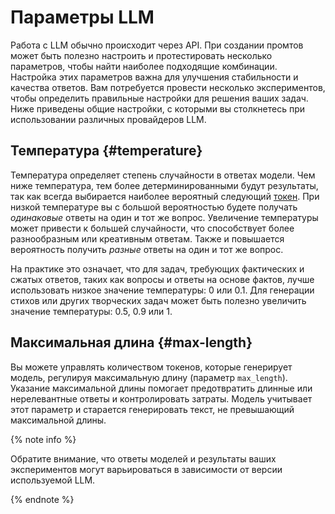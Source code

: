 # Параметры LLM

Работа с LLM обычно происходит через API. При создании промтов может быть полезно настроить и протестировать несколько параметров, чтобы найти наиболее подходящие комбинации. Настройка этих параметров важна для улучшения стабильности и качества ответов. Вам потребуется провести несколько экспериментов, чтобы определить правильные настройки для решения ваших задач. Ниже приведены общие настройки, с которыми вы столкнетесь при использовании различных провайдеров LLM.

## Температура {#temperature}

Температура определяет степень случайности в ответах модели. Чем ниже температура, тем более детерминированными будут результаты, так как всегда выбирается наиболее вероятный следующий [токен](../../concepts/yandexgpt/tokens.md). При низкой температуре вы с большой вероятностью будете получать *одинаковые* ответы на один и тот же вопрос. Увеличение температуры может привести к большей случайности, что способствует более разнообразным или креативным ответам. Также и повышается вероятность получить *разные* ответы на один и тот же вопрос. 

На практике это означает, что для задач, требующих фактических и сжатых ответов, таких как вопросы и ответы на основе фактов, лучше использовать низкое значение температуры: 0 или 0.1. Для генерации стихов или других творческих задач может быть полезно увеличить значение температуры: 0.5, 0.9 или 1.

## Максимальная длина {#max-length}

Вы можете управлять количеством токенов, которые генерирует модель, регулируя максимальную длину (параметр `max_length`). Указание максимальной длины помогает предотвратить длинные или нерелевантные ответы и контролировать затраты. Модель учитывает этот параметр и старается генерировать текст, не превышающий максимальной длины.

{% note info %}

Обратите внимание, что ответы моделей и результаты ваших экспериментов могут варьироваться в зависимости от версии используемой LLM.

{% endnote %}